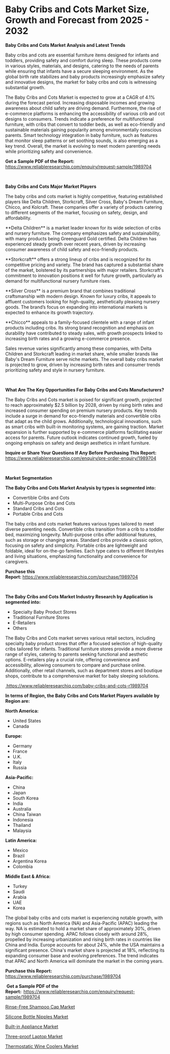 <p><h1>Baby Cribs and Cots Market Size, Growth and Forecast from 2025 - 2032</h1></p><p><strong>Baby Cribs and Cots Market Analysis and Latest Trends</strong></p>
<p><p>Baby cribs and cots are essential furniture items designed for infants and toddlers, providing safety and comfort during sleep. These products come in various styles, materials, and designs, catering to the needs of parents while ensuring that infants have a secure sleeping environment. As the global birth rate stabilizes and baby products increasingly emphasize safety and innovative designs, the market for baby cribs and cots is witnessing substantial growth.</p><p>The Baby Cribs and Cots Market is expected to grow at a CAGR of 4.1% during the forecast period. Increasing disposable incomes and growing awareness about child safety are driving demand. Furthermore, the rise of e-commerce platforms is enhancing the accessibility of various crib and cot designs to consumers. Trends indicate a preference for multifunctional furniture, with cribs that convert to toddler beds, as well as eco-friendly and sustainable materials gaining popularity among environmentally conscious parents. Smart technology integration in baby furniture, such as features that monitor sleep patterns or set soothing sounds, is also emerging as a key trend. Overall, the market is evolving to meet modern parenting needs while prioritizing safety and convenience.</p></p>
<p><strong>Get a Sample PDF of the Report:&nbsp;</strong> <a href="https://www.reliableresearchiq.com/enquiry/request-sample/1989704?utm_campaign=99&utm_medium=2&utm_source=Github&utm_content=ia&utm_term=06042025&utm_id=baby-cribs-and-cots">https://www.reliableresearchiq.com/enquiry/request-sample/1989704</a></p>
<p>&nbsp;</p>
<p><strong>Baby Cribs and Cots Major Market Players</strong></p>
<p><p>The baby cribs and cots market is highly competitive, featuring established players like Delta Children, Storkcraft, Silver Cross, Baby's Dream Furniture, Chicco, and Kolcraft. These companies offer a variety of products catering to different segments of the market, focusing on safety, design, and affordability.</p><p>**Delta Children** is a market leader known for its wide selection of cribs and nursery furniture. The company emphasizes safety and sustainability, with many products being Greenguard Gold certified. Delta Children has experienced steady growth over recent years, driven by increasing consumer awareness of child safety and eco-friendly products. </p><p>**Storkcraft** offers a strong lineup of cribs and is recognized for its competitive pricing and variety. The brand has captured a substantial share of the market, bolstered by its partnerships with major retailers. Storkcraft's commitment to innovation positions it well for future growth, particularly as demand for multifunctional nursery furniture rises.</p><p>**Silver Cross** is a premium brand that combines traditional craftsmanship with modern design. Known for luxury cribs, it appeals to affluent customers looking for high-quality, aesthetically pleasing nursery goods. The brand’s focus on expanding into international markets is expected to enhance its growth trajectory.</p><p>**Chicco** appeals to a family-focused clientele with a range of infant products including cribs. Its strong brand recognition and emphasis on durability have contributed to steady sales, with growth prospects linked to increasing birth rates and a growing e-commerce presence.</p><p>Sales revenue varies significantly among these companies, with Delta Children and Storkcraft leading in market share, while smaller brands like Baby's Dream Furniture serve niche markets. The overall baby cribs market is projected to grow, driven by increasing birth rates and consumer trends prioritizing safety and style in nursery furniture.</p></p>
<p>&nbsp;</p>
<p><strong>What Are The Key Opportunities For Baby Cribs and Cots Manufacturers?</strong></p>
<p><p>The Baby Cribs and Cots market is poised for significant growth, projected to reach approximately $2.5 billion by 2028, driven by rising birth rates and increased consumer spending on premium nursery products. Key trends include a surge in demand for eco-friendly materials and convertible cribs that adapt as the child grows. Additionally, technological innovations, such as smart cribs with built-in monitoring systems, are gaining traction. Market expansion is further supported by e-commerce platforms facilitating easier access for parents. Future outlook indicates continued growth, fueled by ongoing emphasis on safety and design aesthetics in infant furniture.</p></p>
<p><strong>Inquire or Share Your Questions If Any Before Purchasing This Report:</strong> <a href="https://www.reliableresearchiq.com/enquiry/pre-order-enquiry/1989704?utm_campaign=99&utm_medium=2&utm_source=Github&utm_content=ia&utm_term=06042025&utm_id=baby-cribs-and-cots">https://www.reliableresearchiq.com/enquiry/pre-order-enquiry/1989704</a></p>
<p>&nbsp;</p>
<p><strong>Market Segmentation</strong></p>
<p><strong>The Baby Cribs and Cots Market Analysis by types is segmented into:</strong></p>
<p><ul><li>Convertible Cribs and Cots</li><li>Multi-Purpose Cribs and Cots</li><li>Standard Cribs and Cots</li><li>Portable Cribs and Cots</li></ul></p>
<p><p>The baby cribs and cots market features various types tailored to meet diverse parenting needs. Convertible cribs transition from a crib to a toddler bed, maximizing longevity. Multi-purpose cribs offer additional features, such as storage or changing areas. Standard cribs provide a classic option, focusing on safety and simplicity. Portable cribs are lightweight and foldable, ideal for on-the-go families. Each type caters to different lifestyles and living situations, emphasizing functionality and convenience for caregivers.</p></p>
<p><strong>Purchase this Report:&nbsp;</strong><a href="https://www.reliableresearchiq.com/purchase/1989704?utm_campaign=99&utm_medium=2&utm_source=Github&utm_content=ia&utm_term=06042025&utm_id=baby-cribs-and-cots">https://www.reliableresearchiq.com/purchase/1989704</a></p>
<p>&nbsp;</p>
<p><strong>The Baby Cribs and Cots Market Industry Research by Application is segmented into:</strong></p>
<p><ul><li>Specialty Baby Product Stores</li><li>Traditional Furniture Stores</li><li>E-Retailers</li><li>Others</li></ul></p>
<p><p>The Baby Cribs and Cots market serves various retail sectors, including specialty baby product stores that offer a focused selection of high-quality cribs tailored for infants. Traditional furniture stores provide a more diverse range of styles, catering to parents seeking functional and aesthetic options. E-retailers play a crucial role, offering convenience and accessibility, allowing consumers to compare and purchase online. Additionally, other retail channels, such as department stores and boutique shops, contribute to a comprehensive market for baby sleeping solutions.</p></p>
<p><a href="https://www.reliableresearchiq.com/baby-cribs-and-cots-r1989704?utm_campaign=99&utm_medium=2&utm_source=Github&utm_content=ia&utm_term=06042025&utm_id=baby-cribs-and-cots">&nbsp;https://www.reliableresearchiq.com/baby-cribs-and-cots-r1989704</a></p>
<p><strong>In terms of Region, the Baby Cribs and Cots Market Players available by Region are:</strong></p>
<p>
    <p> <strong> North America: </strong>
        <ul>
            <li>United States</li>
            <li>Canada</li>
        </ul>
        </p> 
    <p> <strong> Europe: </strong>
        <ul>
            <li>Germany</li>
            <li>France</li>
            <li>U.K.</li>
            <li>Italy</li>
            <li>Russia</li>
        </ul>
        </p> 
    <p> <strong> Asia-Pacific: </strong>
        <ul>
            <li>China</li>
            <li>Japan</li>
            <li>South Korea</li>
            <li>India</li>
            <li>Australia</li>
            <li>China Taiwan</li>
            <li>Indonesia</li>
            <li>Thailand</li>
            <li>Malaysia</li>
        </ul>
        </p> 
    <p> <strong> Latin America: </strong>
        <ul>
            <li>Mexico</li>
            <li>Brazil</li>
            <li>Argentina Korea</li>
            <li>Colombia</li>
        </ul>
        </p> 
    <p> <strong> Middle East & Africa: </strong>
        <ul>
            <li>Turkey</li>
            <li>Saudi</li>
            <li>Arabia</li>
            <li>UAE</li>
            <li>Korea</li>
        </ul>
    </p>
    </p>
<p><p>The global baby cribs and cots market is experiencing notable growth, with regions such as North America (NA) and Asia-Pacific (APAC) leading the way. NA is estimated to hold a market share of approximately 30%, driven by high consumer spending. APAC follows closely with around 28%, propelled by increasing urbanization and rising birth rates in countries like China and India. Europe accounts for about 24%, while the USA maintains a significant presence. China's market share is projected at 18%, reflecting its expanding consumer base and evolving preferences. The trend indicates that APAC and North America will dominate the market in the coming years.</p></p>
<p><strong>Purchase this Report: </strong><a href="https://www.reliableresearchiq.com/purchase/1989704?utm_campaign=99&utm_medium=2&utm_source=Github&utm_content=ia&utm_term=06042025&utm_id=baby-cribs-and-cots">https://www.reliableresearchiq.com/purchase/1989704</a></p>
<p>&nbsp;<strong>Get a Sample PDF of the Report:&nbsp;&nbsp;</strong><a href="https://www.reliableresearchiq.com/enquiry/request-sample/1989704?utm_campaign=99&utm_medium=2&utm_source=Github&utm_content=ia&utm_term=06042025&utm_id=baby-cribs-and-cots">https://www.reliableresearchiq.com/enquiry/request-sample/1989704</a></p>
<p><strong></strong></p>
<p><p><a href="https://github.com/saqafidrahea/Market-Research-Report-List-1/blob/main/rinse-free-shampoo-cap-market.md?utm_campaign=99&utm_medium=2&utm_source=Github&utm_content=ia&utm_term=06042025&utm_id=baby-cribs-and-cots">Rinse-Free Shampoo Cap Market</a></p><p><a href="https://github.com/eimutelufta/Market-Research-Report-List-1/blob/main/silicone-bottle-nipples-market.md?utm_campaign=99&utm_medium=2&utm_source=Github&utm_content=ia&utm_term=06042025&utm_id=baby-cribs-and-cots">Silicone Bottle Nipples Market</a></p><p><a href="https://github.com/atawanyeze/Market-Research-Report-List-1/blob/main/built-in-appliance-market.md?utm_campaign=99&utm_medium=2&utm_source=Github&utm_content=ia&utm_term=06042025&utm_id=baby-cribs-and-cots">Built-in Appliance Market</a></p><p><a href="https://github.com/vespigeakexc/Market-Research-Report-List-1/blob/main/three-proof-laptop-market.md?utm_campaign=99&utm_medium=2&utm_source=Github&utm_content=ia&utm_term=06042025&utm_id=baby-cribs-and-cots">Three-proof Laptop Market</a></p><p><a href="https://github.com/afghatakito29/Market-Research-Report-List-1/blob/main/thermostatic-wine-coolers-market.md?utm_campaign=99&utm_medium=2&utm_source=Github&utm_content=ia&utm_term=06042025&utm_id=baby-cribs-and-cots">Thermostatic Wine Coolers Market</a></p></p>